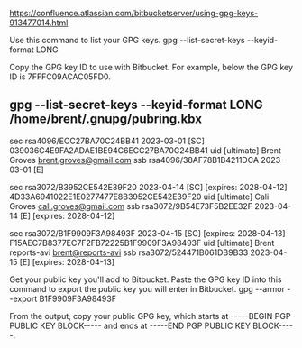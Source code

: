 https://confluence.atlassian.com/bitbucketserver/using-gpg-keys-913477014.html

Use this command to list your GPG keys.
gpg --list-secret-keys --keyid-format LONG

Copy the GPG key ID to use with Bitbucket. For example, below the GPG key ID is 7FFFC09ACAC05FD0.


gpg --list-secret-keys --keyid-format LONG
/home/brent/.gnupg/pubring.kbx
------------------------------
sec   rsa4096/ECC27BA70C24BB41 2023-03-01 [SC]
      039036C4E9FA2ADAE1BE94C6ECC27BA70C24BB41
uid                 [ultimate] Brent Groves <brent.groves@gmail.com>
ssb   rsa4096/38AF78B1B4211DCA 2023-03-01 [E]

sec   rsa3072/B3952CE542E39F20 2023-04-14 [SC] [expires: 2028-04-12]
      4D33A6941022E1E0277477E8B3952CE542E39F20
uid                 [ultimate] Cali Groves <cali.groves@gmail.com>
ssb   rsa3072/9B54E73F5B2EE32F 2023-04-14 [E] [expires: 2028-04-12]

sec   rsa3072/B1F9909F3A98493F 2023-04-15 [SC] [expires: 2028-04-13]
      F15AEC7B8377EC7F2FB72225B1F9909F3A98493F
uid                 [ultimate] Brent reports-avi <brent@reports-avi>
ssb   rsa3072/524471B061DB9B33 2023-04-15 [E] [expires: 2028-04-13]


Get your public key you'll add to Bitbucket.
Paste the GPG key ID into this command to export the public key you will enter in Bitbucket.
gpg --armor --export B1F9909F3A98493F

From the output, copy your public GPG key, which starts at -----BEGIN PGP PUBLIC KEY BLOCK-----
and ends at  -----END PGP PUBLIC KEY BLOCK-----.

